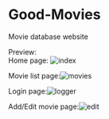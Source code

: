# Good-Movies
Movie database website  

Preview:  
Home page:
![index](https://user-images.githubusercontent.com/102311426/163249552-74126220-52f3-4848-af6a-d695381656ca.png)

Movie list page:![movies](https://user-images.githubusercontent.com/102311426/163249590-fe7b854c-ab49-48ae-a14c-06d4ce144505.png)

Login page:![logger](https://user-images.githubusercontent.com/102311426/163249612-ffc62c52-6cb3-4e20-9b73-abfd20d37b3e.png)

Add/Edit movie page:![edit](https://user-images.githubusercontent.com/102311426/163249643-9394aa20-29cf-4da4-bc97-4e02c7b96301.png)
